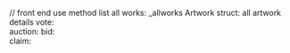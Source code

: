// front end use method
list all works: _allworks
Artwork struct: all artwork details
vote:    
auction:
bid:    
claim:  
